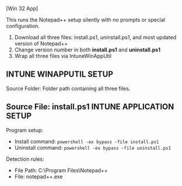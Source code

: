 [Win 32 App]

This runs the Notepad++ setup silently with no prompts or special configuration.  
1. Download all three files: install.ps1, uninstall.ps1, and most updated version of Notepad++
2. Change version number in both **install.ps1** and **uninstall.ps1**
2. Wrap all three files via IntuneWinAppUtil

**INTUNE WINAPPUTIL SETUP**
---------------------
Source Folder: Folder path containing all three files.

Source File: install.ps1
**INTUNE APPLICATION SETUP**
----------------------------
Program setup:
- Install command: ```powershell -ex bypass -file install.ps1```
- Uninstall command: ```powershell -ex bypass -file uninstall.ps1```

Detection rules:
- File Path: C:\Program Files\Notepad++
- File: notepad++.exe

